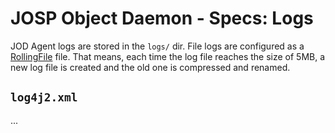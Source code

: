 # JOSP Object Daemon - Specs: Logs

JOD Agent logs are stored in the ```logs/``` dir.
File logs are configured as a [RollingFile](https://logging.apache.org/log4j/2.x/manual/appenders.html#RollingFileAppender) file.
That means, each time the log file reaches the size of 5MB, a new log file is
created and the old one is compressed and renamed.

## `log4j2.xml`

...
